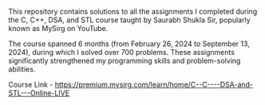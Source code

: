 This repository contains solutions to all the assignments I completed during the C, C++, DSA, and STL course taught by Saurabh Shukla Sir, popularly known as MySirg on YouTube.

The course spanned 6 months (from February 26, 2024 to September 13, 2024), during which I solved over 700 problems. These assignments significantly strengthened my programming skills and problem-solving abilities.

Course Link - https://premium.mysirg.com/learn/home/C--C----DSA-and-STL---Online-LIVE
